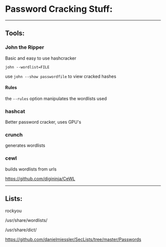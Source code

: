 	
#       Password Cracking Stuff:

------------------------
##   Tools:

### John the Ripper
Basic and easy to use hashcracker

	john --wordlist=FILE

use	`john --show passwordfile` to view cracked hashes

#### Rules

the `--rules` option manipulates the wordlists used

### hashcat
Better password cracker, uses GPU's

### crunch
generates wordlists

### cewl
builds wordlists from urls

https://github.com/digininja/CeWL

------------------------

##   Lists:

rockyou

/usr/share/wordlists/

/usr/share/dict/

https://github.com/danielmiessler/SecLists/tree/master/Passwords